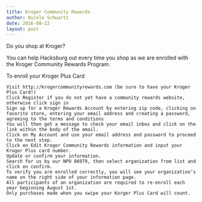 ```yaml
---
title: Kroger Community Rewards
author: Nicole Schwartz
date: 2016-08-22
layout: post
---
```


Do you shop at Kroger?

You can help Hacksburg out every time you shop as we are enrolled with the Kroger Community Rewards Program.

To enroll your Kroger Plus Card

    Visit http://krogercommunityrewards.com (be sure to have your Kroger Plus Card!)
    Click Register if you do not yet have a community rewards website, otherwise click sign in
    Sign up for a Kroger Rewards Account by entering zip code, clicking on favorite store, entering your email address and creating a password, agreeing to the terms and conditions
    You will then get a message to check your email inbox and click on the link within the body of the email.
    Click on My Account and use your email address and password to proceed to the next step.
    Click on Edit Kroger Community Rewards information and input your Kroger Plus card number.
    Update or confirm your information.
    Search for us by our NPO 86979, then select organization from list and click on confirm.
    To verify you are enrolled correctly, you will see your organization’s name on the right side of your information page.
    All participants of an organization are required to re-enroll each year beginning August 1st.
    Only purchases made when you swipe your Korger Plus Card will count.
